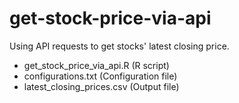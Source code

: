 # get-stock-price-via-api

Using API requests to get stocks' latest closing price.

* get_stock_price_via_api.R (R script)
* configurations.txt (Configuration file)
* latest_closing_prices.csv (Output file)
